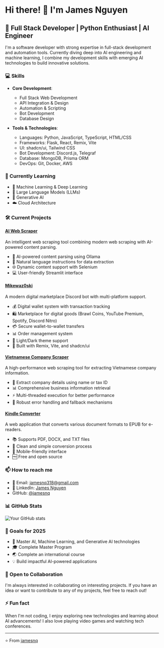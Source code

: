 # Hi there! 👋 I'm James Nguyen

## 🚀 Full Stack Developer | Python Enthusiast | AI Engineer

I'm a software developer with strong expertise in full-stack development and automation tools. Currently diving deep into AI engineering and machine learning, I combine my development skills with emerging AI technologies to build innovative solutions.

### 💻 Skills

- **Core Development**:
  - Full Stack Web Development
  - API Integration & Design
  - Automation & Scripting
  - Bot Development
  - Database Design

- **Tools & Technologies**:
  - Languages: Python, JavaScript, TypeScript, HTML/CSS
  - Frameworks: Flask, React, Remix, Vite
  - UI: shadcn/ui, Tailwind CSS
  - Bot Development: Discord.js, Telegraf
  - Database: MongoDB, Prisma ORM
  - DevOps: Git, Docker, AWS

### 🌱 Currently Learning

- 🧠 Machine Learning & Deep Learning
- 🤖 Large Language Models (LLMs)
- 🎨 Generative AI
- ☁️ Cloud Architecture

### 🛠️ Current Projects

#### [AI Web Scraper](https://github.com/jamesnq/AI-Web-Scraper)
An intelligent web scraping tool combining modern web scraping with AI-powered content parsing.
- 🤖 AI-powered content parsing using Ollama
- 📝 Natural language instructions for data extraction
- 🌐 Dynamic content support with Selenium
- 💻 User-friendly Streamlit interface

#### [Mikewaz0ski](https://github.com/jamesnq/mikewaz0ski)
A modern digital marketplace Discord bot with multi-platform support.
- 💰 Digital wallet system with transaction tracking
- 🛍️ Marketplace for digital goods (Brawl Coins, YouTube Premium, Spotify, Discord Nitro)
- 💳 Secure wallet-to-wallet transfers
- 📊 Order management system
- 🎨 Light/Dark theme support
- 🚀 Built with Remix, Vite, and shadcn/ui

#### [Vietnamese Company Scraper](https://github.com/jamesnq/crawl-company-masothue)
A high-performance web scraping tool for extracting Vietnamese company information.
- 🏢 Extract company details using name or tax ID
- 📊 Comprehensive business information retrieval
- ⚡ Multi-threaded execution for better performance
- 🔄 Robust error handling and fallback mechanisms

#### [Kindle Converter](https://kindleconverter.onrender.com)
A web application that converts various document formats to EPUB for e-readers.
- 📚 Supports PDF, DOCX, and TXT files
- 🔄 Clean and simple conversion process
- 📱 Mobile-friendly interface
- 🆓 Free and open source

### 📫 How to reach me

- 📧 Email: [jamesnq318@gmail.com](mailto:jamesnq318@gmail.com)
- 💼 LinkedIn: [James Nguyen](https://www.linkedin.com/in/jamesnq/)
- GitHub: [@jamesnq](https://github.com/jamesnq)

### 📊 GitHub Stats

![Your GitHub stats](https://github-readme-stats.vercel.app/api?username=jamesnq&show_icons=true&theme=radical)

### 🎯 Goals for 2025

- 🧠 Master AI, Machine Learning, and Generative AI technologies
- 🎓 Complete Master Program
- 🌏 Complete an international course
- 💡 Build impactful AI-powered applications

### 🤝 Open to Collaboration

I'm always interested in collaborating on interesting projects. If you have an idea or want to contribute to any of my projects, feel free to reach out!

### ⚡ Fun fact

When I'm not coding, I enjoy exploring new technologies and learning about AI advancements! I also love playing video games and watching tech conferences.

---
⭐️ From [jamesnq](https://github.com/jamesnq)
